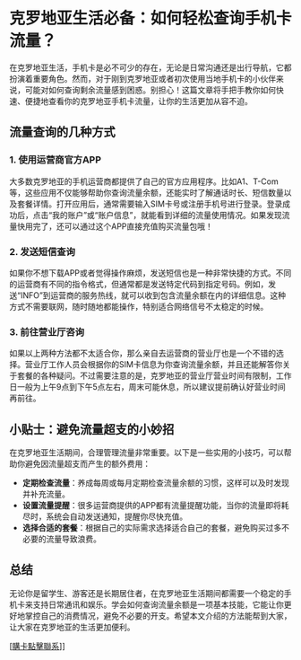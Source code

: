 # 克罗地亚生活必备：如何轻松查询手机卡流量？

在克罗地亚生活，手机卡是必不可少的存在，无论是日常沟通还是出行导航，它都扮演着重要角色。然而，对于刚到克罗地亚或者初次使用当地手机卡的小伙伴来说，可能对如何查询剩余流量感到困惑。别担心！这篇文章将手把手教你如何快速、便捷地查看你的克罗地亚手机卡流量，让你的生活更加从容不迫。

## 流量查询的几种方式

### 1. 使用运营商官方APP
大多数克罗地亚的手机运营商都提供了自己的官方应用程序。比如A1、T-Com等，这些应用不仅能够帮助你查询流量余额，还能实时了解通话时长、短信数量以及套餐详情。打开应用后，通常需要输入SIM卡号或注册手机号进行登录。登录成功后，点击“我的账户”或“账户信息”，就能看到详细的流量使用情况。如果发现流量快用完了，还可以通过这个APP直接充值购买流量包哦！

### 2. 发送短信查询
如果你不想下载APP或者觉得操作麻烦，发送短信也是一种非常快捷的方式。不同的运营商有不同的指令格式，但通常都是发送特定代码到指定号码。例如，发送“INFO”到运营商的服务热线，就可以收到包含流量余额在内的详细信息。这种方式不需要联网，随时随地都能操作，特别适合网络信号不太稳定的时候。

### 3. 前往营业厅咨询
如果以上两种方法都不太适合你，那么亲自去运营商的营业厅也是一个不错的选择。营业厅工作人员会根据你的SIM卡信息为你查询流量余额，并且还能解答你关于套餐的各种疑问。不过需要注意的是，克罗地亚的营业厅营业时间有限制，工作日一般为上午9点到下午5点左右，周末可能休息，所以建议提前确认好营业时间再前往。

## 小贴士：避免流量超支的小妙招

在克罗地亚生活期间，合理管理流量非常重要。以下是一些实用的小技巧，可以帮助你避免因流量超支而产生的额外费用：

- **定期检查流量**：养成每周或每月定期检查流量余额的习惯，这样可以及时发现并补充流量。
- **设置流量提醒**：很多运营商提供的APP都有流量提醒功能，当你的流量即将耗尽时，系统会自动发送通知，提醒你尽快充值。
- **选择合适的套餐**：根据自己的实际需求选择适合自己的套餐，避免购买过多不必要的流量导致浪费。

## 总结

无论你是留学生、游客还是长期居住者，在克罗地亚生活期间都需要一个稳定的手机卡来支持日常通讯和娱乐。学会如何查询流量余额是一项基本技能，它能让你更好地掌控自己的消费情况，避免不必要的开支。希望本文介绍的方法能帮到大家，让大家在克罗地亚的生活更加便利。

[[購卡點擊聯系](https://t.me/s/esim1088)]]